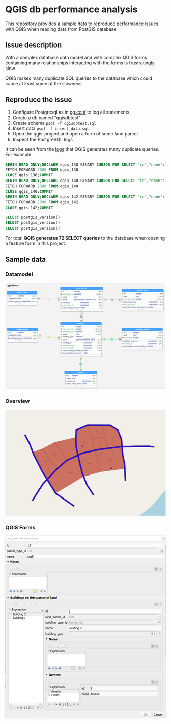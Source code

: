 # QGIS db performance analysis

This repository provides a sample data to reproduce performance issues with QGIS when reading data from PostGIS database.

## Issue description

With a complex database data model and with complex QGIS forms containing many relationships interacting with the forms is frustratingly slow.

QGIS makes many duplicate SQL queries to the database which could cause at least some of the slowness.

## Reproduce the issue

1. Configure Postgresql as in [pg.conf](pg.conf) to log all statements.
2. Create a db named "qgisdbtest"
3. Create schema `psql -f qgisdbtest.sql`
4. Insert data `psql -f insert_data.sql`
5. Open the qgis-project and open a form of some land parcel
6. Inspect the PostgreSQL logs

It can be seen from the [logs](logs/open%20form%20lot5.log) that QGIS generates many duplicate queries. For example 
```sql
BEGIN READ ONLY;DECLARE qgis_138 BINARY CURSOR FOR SELECT "id","name"::text FROM "qgisdbtest"."land_parcel"
FETCH FORWARD 2000 FROM qgis_138
CLOSE qgis_138;COMMIT
BEGIN READ ONLY;DECLARE qgis_140 BINARY CURSOR FOR SELECT "id","name"::text FROM "qgisdbtest"."land_parcel"
FETCH FORWARD 2000 FROM qgis_140
CLOSE qgis_140;COMMIT
BEGIN READ ONLY;DECLARE qgis_142 BINARY CURSOR FOR SELECT "id","name"::text FROM "qgisdbtest"."land_parcel"
FETCH FORWARD 2000 FROM qgis_142
CLOSE qgis_142;COMMIT
```

```sql
SELECT postgis_version()
SELECT postgis_version()
SELECT postgis_version()
```

For total **QGIS generates 72 SELECT queries** to the database when opening a feature form in this project.

## Sample data

### Datamodel
![datamodel](datamodel.png)

### Overview
![overview of the data](screenshot.png)

### QGIS Forms
![QGIS form](qgisform.png)
